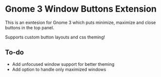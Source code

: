 Gnome 3 Window Buttons Extension
================================

This is an exntesion for Gnome 3 which puts minimize, maximize and close buttons in the top panel.

Supports custom button layouts and css theming!

To-do
-----

- Add unfocused window support for better theming
- Add option to handle only maximized windows